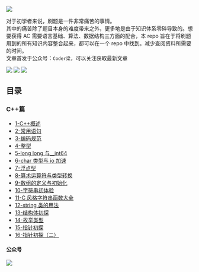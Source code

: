 ![](./resource/EasyLeetCode.png)

对于初学者来说，刷题是一件非常痛苦的事情。<br>
其中的痛苦除了题目本身的难度带来之外，更多地是由于知识体系零碎导致的。想要获得 AC 需要语言基础、算法、数据结构三方面的配合，本 repo 旨在于将刷题用到的所有知识内容整合起来，都可以在一个 repo 中找到。减少查阅资料所需要的时间。<br>
文章首发于公众号：`Coder梁`，可以关注获取最新文章

[![](https://img.shields.io/badge/%E5%85%AC%E4%BC%97%E5%8F%B7-Coder梁-green)](#公众号)
[![](https://img.shields.io/badge/zhihu-%E7%9F%A5%E4%B9%8E-blue)](https://www.zhihu.com/people/coderliangt)
[![](https://img.shields.io/badge/bilibili-B站-orange)](https://space.bilibili.com/266569818)

## 目录

### C++篇

- [1-C++概述](./C++/1-概述.md)
- [2-常用语句](./C++/2-常用语句.md)
- [3-编码规范](./C++/3-谷歌编码规范.md)
- [4-整型](./C++/4-整型.md)
- [5-long long 与\_\_int64](./C++/5-long%20long与__int64.md)
- [6-char 类型与 io 加速](./C++/6-char类型与io加速.md)
- [7-浮点型](./C++/7-浮点数.md)
- [8-算术运算符与类型转换](./C++/8-算术运算符与类型转换.md)
- [9-数组的定义与初始化](./C++/9-数组的定义和初始化.md)
- [10-字符串初体验](./C++/10-字符串创建与使用.md)
- [11-C 风格字符串函数大全](./C++/11-cstring函数大全.md)
- [12-string 类的用法](./C++/12-string用法.md)
- [13-结构体初探](./C++/13-结构体初探.md)
- [14-枚举类型](./C++/14-枚举类型.md)
- [15-指针初探](./C++/15-指针初探.md)
- [16-指针初探（二）](./C++/16-指针初探（二）.md)

#### 公众号

![](./resource/wechat_qrcode.jpg)
